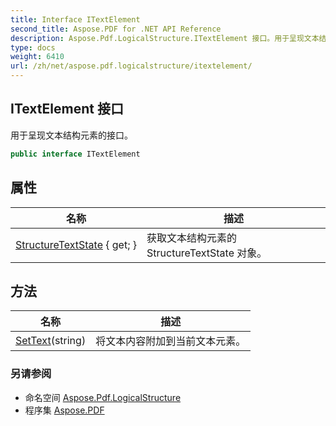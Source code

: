 ```yaml
---
title: Interface ITextElement
second_title: Aspose.PDF for .NET API Reference
description: Aspose.Pdf.LogicalStructure.ITextElement 接口。用于呈现文本结构元素的接口
type: docs
weight: 6410
url: /zh/net/aspose.pdf.logicalstructure/itextelement/
---
```

## ITextElement 接口

用于呈现文本结构元素的接口。

```csharp
public interface ITextElement
```

## 属性

| 名称 | 描述 |
| --- | --- |
| [StructureTextState](../../aspose.pdf.logicalstructure/itextelement/structuretextstate/) { get; } | 获取文本结构元素的 StructureTextState 对象。 |

## 方法

| 名称 | 描述 |
| --- | --- |
| [SetText](../../aspose.pdf.logicalstructure/itextelement/settext/)(string) | 将文本内容附加到当前文本元素。 |

### 另请参阅

* 命名空间 [Aspose.Pdf.LogicalStructure](../../aspose.pdf.logicalstructure/)
* 程序集 [Aspose.PDF](../../)
